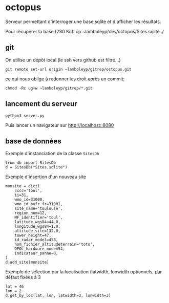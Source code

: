 # octopus

Serveur permettant d'interroger une base
sqlite et d'afficher les résultats.

Pour récupérer la base (230 Ko):
    cp ~lamboleyp/dev/octopus/Sites.sqlite ./


## git
On utilise un dépôt local (le ssh vers github est filtré...)
```
git remote set-url origin ~lamboleyp/gitrep/octopus.git
```

ce qui nous oblige à redonner les droit après un commit:
```
chmod -Rc ug+w ~lamboleyp/gitrep/*.git
```


## lancement du serveur
```
python3 server.py
```
Puis lancer un navigateur sur [http://localhost::8080](http://localhost:8080)


## base de données

Exemple d'instanciation de la classe `SitesDb`
```
from db import SitesDb
d = SitesDb("Sites.sqlite")
```

Exemple d'insertion d'un nouveau site
```
monsite = dict(
    cccc='toul',
    ii=31,
    wmo_id=31000,
    wmo_id_bufr_fr=31001,
    site_name='toulouse',
    region_num=12,
    MF_identifier='toul',
    latitude_wgs84=44.0,
    longitude_wgs84=1.0,
    altitude_site=132.0,
    tower_height=47,
    id_radar_model=458,
    nom_fichier_altitudeterrain='toto',
    DPOL_hardware_mode=54,
    indicateur_panne=0,
) 
d.add_site(monsite)
```

Exemple de sélection par la localisation (latwidth, lonwidth optionnels, par défaut fixées à 3
```
lat = 46
lon = 2
d.get_by_loc(lat, lon, latwidth=3, lonwidth=3)
```
